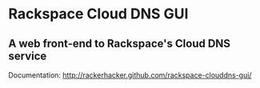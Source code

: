 # Rackspace Cloud DNS GUI
## A web front-end to Rackspace's Cloud DNS service

Documentation: http://rackerhacker.github.com/rackspace-clouddns-gui/
